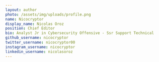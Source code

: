 ```yaml
---
layout: author
photo: /assets/img/uploads/profile.png
name: Nicocryptor
display_name: Nicolas Oroz
position: Chief Editor
bio: Analyst Jr in Cybersecurity Offensive - Ssr Support Technical
github_username: nicocryptor
twitter_username: nicocryptor00
instagram_username: nicocryptor
linkedin_username: nicolasoroz
---
```


